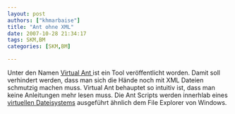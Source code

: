```yaml
---
layout: post
authors: ["khmarbaise"]
title: "Ant ohne XML"
date: 2007-10-28 21:34:17
tags: SKM,BM
categories: [SKM,BM]

---
```

Unter den Namen <a href="http://placidsystems.com/virtualant/"  title="Virtual Ant">Virtual Ant </a> ist ein Tool veröffentlicht worden. Damit soll verhindert werden, dass man sich die Hände  noch mit XML Dateien schmutzig machen muss. Virtual Ant behauptet so intuitiv ist, dass man keine Anleitungen mehr lesen muss. Die Ant Scripts werden innerhlab eines <a href="http://placidsystems.com/virtualant/howitworks.aspx"  title="virtuelles Dateisystem">virtuellen Dateisystems</a> ausgeführt ähnlich dem File Explorer von Windows.
